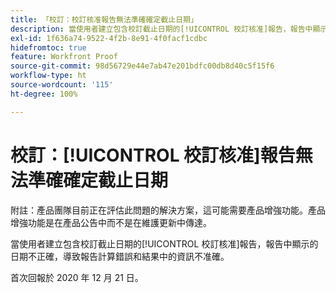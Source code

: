 ```yaml
---
title: 「校訂：校訂核准報告無法準確確定截止日期」
description: 當使用者建立包含校訂截止日期的[!UICONTROL 校訂核准]報告，報告中顯示的日期不正確，導致報告計算錯誤和結果中的資訊不准確。
exl-id: 1f636a74-9522-4f2b-8e91-4f0facf1cdbc
hidefromtoc: true
feature: Workfront Proof
source-git-commit: 98d56729e44e7ab47e201bdfc00db8d40c5f15f6
workflow-type: ht
source-wordcount: '115'
ht-degree: 100%

---
```


# 校訂：[!UICONTROL 校訂核准]報告無法準確確定截止日期

<!--Converted to story-->

附註：產品團隊目前正在評估此問題的解決方案，這可能需要產品增強功能。產品增強功能是在產品公告中而不是在維護更新中傳達。

當使用者建立包含校訂截止日期的[!UICONTROL 校訂核准]報告，報告中顯示的日期不正確，導致報告計算錯誤和結果中的資訊不准確。

首次回報於 2020 年 12 月 21 日。
